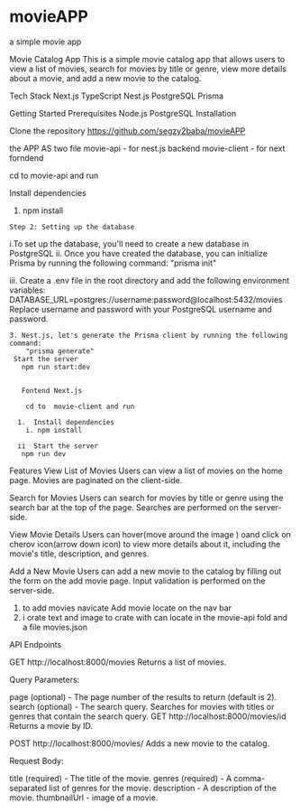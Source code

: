 # movieAPP
a simple movie app

Movie Catalog App
This is a simple movie catalog app that allows users to view a list of movies, search for movies by title or genre, view more details about a movie, and add a new movie to the catalog.

Tech Stack
Next.js
TypeScript
Nest.js
PostgreSQL
Prisma

Getting Started
Prerequisites
Node.js
PostgreSQL
Installation


Clone the repository
 https://github.com/segzy2baba/movieAPP

  the APP AS two file
  movie-api - for nest.js backend
  movie-client - for next forndend

  cd to  movie-api and run

 Install dependencies
   1. npm install

    Step 2: Setting up the database
   i.To set up the database, you'll need to create a new database in PostgreSQL
   ii. Once you have created the database, you can initialize Prisma by running the following command:
       "prisma init"

   iii. Create a .env file in the root directory and add the following environment variables:
   DATABASE_URL=postgres://username:password@localhost:5432/movies
    Replace username and password with your PostgreSQL username and password.

    3. Nest.js, let's generate the Prisma client by running the following command:
        "prisma generate"
     Start the server
       npm run start:dev


       Fontend Next.js

        cd to  movie-client and run

      1.  Install dependencies
        i. npm install

      ii  Start the server
       npm run dev

     


       


Features
View List of Movies
Users can view a list of movies on the home page. Movies are paginated on the client-side.

Search for Movies
Users can search for movies by title or genre using the search bar at the top of the page. Searches are performed on the server-side.

View Movie Details
Users can hover(move around the image ) oand click on cherov icon(arrow down icon) to view more details about it, including the movie's title, description, and genres.


Add a New Movie
Users can add a new movie to the catalog by filling out the form on the add movie page. Input validation is performed on the server-side.

1. to add movies navicate Add movie locate on the nav bar 
2. i crate text and image to crate with can locate in the movie-api fold and a file movies.json

API Endpoints

GET http://localhost:8000/movies
Returns a list of movies.

Query Parameters:

page (optional) - The page number of the results to return (default is 2).
search (optional) - The search query. Searches for movies with titles or genres that contain the search query.
GET http://localhost:8000/movies/id
Returns a movie by ID.

POST http://localhost:8000/movies/
Adds a new movie to the catalog.

Request Body:

title (required) - The title of the movie.
genres (required) - A comma-separated list of genres for the movie.
description  - A description of the movie.
thumbnailUrl  - image of a movie.









  



